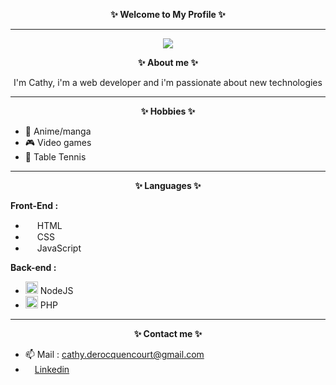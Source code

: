<p align="center">
	<strong> ✨ Welcome to My Profile ✨</strong>
</p>
<hr>
<p align="center">
<img src="https://i.pinimg.com/originals/83/1e/00/831e006f229fb7c51763fdb35b08a40b.gif">
</p>
<p align="center">
<strong>✨ About me ✨</strong>


<p align="center">
I'm Cathy, i'm a web developer and i'm passionate about new technologies
</p>
<hr>



<p align="center">
<strong> ✨ Hobbies ✨ </strong>

- 🤞 Anime/manga 
- 🎮 Video games 
- 🏓 Table Tennis 
</p>

<hr>

<p align="center">
<strong> ✨ Languages ✨ </strong>
</p>
<p align="center">

<strong>Front-End :</strong>

- <img width="15px" height="auto" src="https://user-images.githubusercontent.com/113167691/200582731-68d1165a-b2f9-4a73-b533-0617b1bf1601.png"> HTML
- <img width="15px" height="auto" src="https://user-images.githubusercontent.com/113167691/200583080-c6c93e79-772d-4a0b-b881-5e3c82496a70.png"> CSS 
- <img width="15px" height="auto" src="https://user-images.githubusercontent.com/113167691/200583189-e7bc834d-e4e1-4273-8d69-ee50d51e4d2e.png"> JavaScript
</p>
<p align="center">

<strong>Back-end :</strong>

- <img width="20px" height="auto" src="https://user-images.githubusercontent.com/113167691/200583288-a713023f-42f0-4425-87bf-fcd3bab80c9d.png"> NodeJS
- <img width="20px" height="auto" src="https://user-images.githubusercontent.com/113167691/200583365-e320c399-530f-40af-87d8-c3a5e1b8784a.png"> PHP
</p>

<hr>
<p align="center">
<strong>✨ Contact me ✨</strong>
</p>
<p align="center">

- 📫 Mail : cathy.derocquencourt@gmail.com
-  <a href="https://www.linkedin.com/in/cathy-derocquencourt-6b1313b8/"><img width="15px" height="auto" src="https://user-images.githubusercontent.com/113167691/200583736-b05fb444-e2eb-4328-b4d2-7b7278ee7e19.png">Linkedin</a>

</p>






